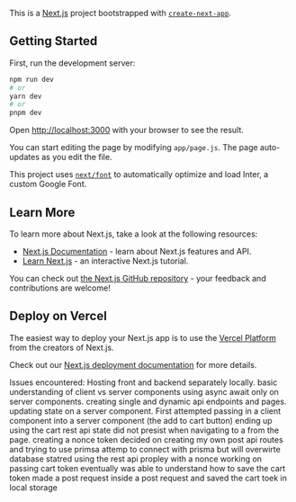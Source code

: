 This is a [Next.js](https://nextjs.org/) project bootstrapped with [`create-next-app`](https://github.com/vercel/next.js/tree/canary/packages/create-next-app).

## Getting Started

First, run the development server:

```bash
npm run dev
# or
yarn dev
# or
pnpm dev
```

Open [http://localhost:3000](http://localhost:3000) with your browser to see the result.

You can start editing the page by modifying `app/page.js`. The page auto-updates as you edit the file.

This project uses [`next/font`](https://nextjs.org/docs/basic-features/font-optimization) to automatically optimize and load Inter, a custom Google Font.

## Learn More

To learn more about Next.js, take a look at the following resources:

- [Next.js Documentation](https://nextjs.org/docs) - learn about Next.js features and API.
- [Learn Next.js](https://nextjs.org/learn) - an interactive Next.js tutorial.

You can check out [the Next.js GitHub repository](https://github.com/vercel/next.js/) - your feedback and contributions are welcome!

## Deploy on Vercel

The easiest way to deploy your Next.js app is to use the [Vercel Platform](https://vercel.com/new?utm_medium=default-template&filter=next.js&utm_source=create-next-app&utm_campaign=create-next-app-readme) from the creators of Next.js.

Check out our [Next.js deployment documentation](https://nextjs.org/docs/deployment) for more details.

Issues encountered:
Hosting front and backend separately locally.
basic understanding of client vs server components
using async await only on server components.
creating single and dynamic api endpoints and pages.
updating state on a server component.
First attempted passing in a client component into a server component (the add to cart button) ending up using the cart rest api
state did not presist when navigating to a from the page.
creating a nonce token
decided on creating my own post api routes and trying to use primsa
attemp to connect with prisma but will overwirte database
statred using the rest api propley with a nonce
working on passing cart token
eventually was able to understand how to save the cart token
made a post request inside a post request and saved the cart toek in local storage
